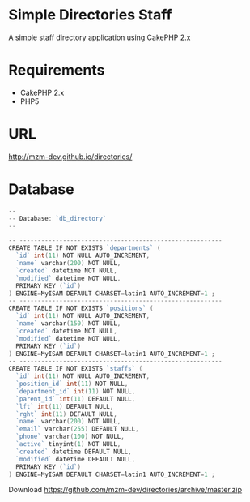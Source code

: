 Simple Directories Staff
=======

A simple staff directory application using CakePHP 2.x

Requirements
=======
* CakePHP 2.x
* PHP5

URL 
======
http://mzm-dev.github.io/directories/

Database
=======

```go
--
-- Database: `db_directory`
--

-- --------------------------------------------------------
CREATE TABLE IF NOT EXISTS `departments` (
  `id` int(11) NOT NULL AUTO_INCREMENT,
  `name` varchar(200) NOT NULL,
  `created` datetime NOT NULL,
  `modified` datetime NOT NULL,
  PRIMARY KEY (`id`)
) ENGINE=MyISAM DEFAULT CHARSET=latin1 AUTO_INCREMENT=1 ;
-- --------------------------------------------------------
CREATE TABLE IF NOT EXISTS `positions` (
  `id` int(11) NOT NULL AUTO_INCREMENT,
  `name` varchar(150) NOT NULL,
  `created` datetime NOT NULL,
  `modified` datetime NOT NULL,
  PRIMARY KEY (`id`)
) ENGINE=MyISAM DEFAULT CHARSET=latin1 AUTO_INCREMENT=1 ;
-- --------------------------------------------------------
CREATE TABLE IF NOT EXISTS `staffs` (
  `id` int(11) NOT NULL AUTO_INCREMENT,
  `position_id` int(11) NOT NULL,
  `department_id` int(11) NOT NULL,
  `parent_id` int(11) DEFAULT NULL,
  `lft` int(11) DEFAULT NULL,
  `rght` int(11) DEFAULT NULL,
  `name` varchar(200) NOT NULL,
  `email` varchar(255) DEFAULT NULL,
  `phone` varchar(100) NOT NULL,
  `active` tinyint(1) NOT NULL,
  `created` datetime DEFAULT NULL,
  `modified` datetime DEFAULT NULL,
  PRIMARY KEY (`id`)
) ENGINE=MyISAM DEFAULT CHARSET=latin1 AUTO_INCREMENT=1 ;
```


Download https://github.com/mzm-dev/directories/archive/master.zip

